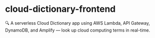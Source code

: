 # cloud-dictionary-frontend
🔍 A serverless Cloud Dictionary app using AWS Lambda, API Gateway, DynamoDB, and Amplify — look up cloud computing terms in real-time.
